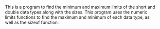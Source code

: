 This is a program to find the minimum and maximum limits of the short and double data types along with the sizes. This program uses the numeric limits functions to find the maximum and minimum of each data type, as well as the sizeof function.
